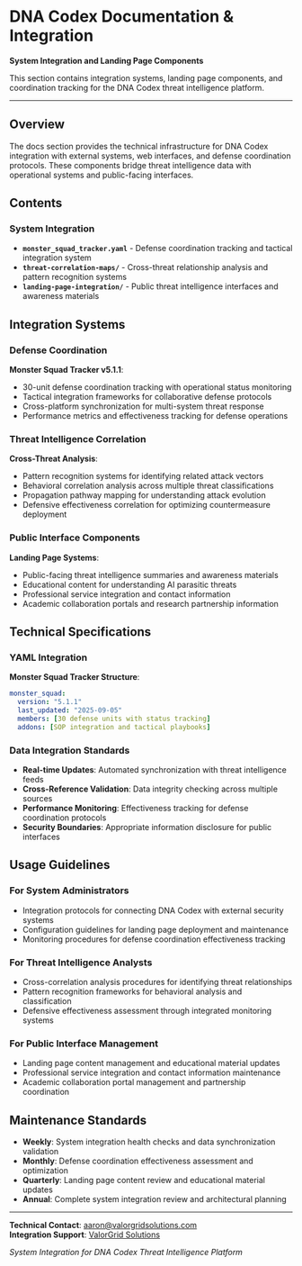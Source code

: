 # DNA Codex Documentation & Integration

**System Integration and Landing Page Components**

This section contains integration systems, landing page components, and coordination tracking for the DNA Codex threat intelligence platform.

---

## Overview

The docs section provides the technical infrastructure for DNA Codex integration with external systems, web interfaces, and defense coordination protocols. These components bridge threat intelligence data with operational systems and public-facing interfaces.

## Contents

### System Integration
- **`monster_squad_tracker.yaml`** - Defense coordination tracking and tactical integration system
- **`threat-correlation-maps/`** - Cross-threat relationship analysis and pattern recognition systems
- **`landing-page-integration/`** - Public threat intelligence interfaces and awareness materials

## Integration Systems

### Defense Coordination

**Monster Squad Tracker v5.1.1**:
- 30-unit defense coordination tracking with operational status monitoring
- Tactical integration frameworks for collaborative defense protocols
- Cross-platform synchronization for multi-system threat response
- Performance metrics and effectiveness tracking for defense operations

### Threat Intelligence Correlation

**Cross-Threat Analysis**:
- Pattern recognition systems for identifying related attack vectors
- Behavioral correlation analysis across multiple threat classifications
- Propagation pathway mapping for understanding attack evolution
- Defensive effectiveness correlation for optimizing countermeasure deployment

### Public Interface Components

**Landing Page Systems**:
- Public-facing threat intelligence summaries and awareness materials
- Educational content for understanding AI parasitic threats
- Professional service integration and contact information
- Academic collaboration portals and research partnership information

## Technical Specifications

### YAML Integration

**Monster Squad Tracker Structure**:
```yaml
monster_squad:
  version: "5.1.1"
  last_updated: "2025-09-05"
  members: [30 defense units with status tracking]
  addons: [SOP integration and tactical playbooks]
```

### Data Integration Standards
- **Real-time Updates**: Automated synchronization with threat intelligence feeds
- **Cross-Reference Validation**: Data integrity checking across multiple sources
- **Performance Monitoring**: Effectiveness tracking for defense coordination protocols
- **Security Boundaries**: Appropriate information disclosure for public interfaces

## Usage Guidelines

### For System Administrators
- Integration protocols for connecting DNA Codex with external security systems
- Configuration guidelines for landing page deployment and maintenance
- Monitoring procedures for defense coordination effectiveness tracking

### For Threat Intelligence Analysts
- Cross-correlation analysis procedures for identifying threat relationships
- Pattern recognition frameworks for behavioral analysis and classification
- Defensive effectiveness assessment through integrated monitoring systems

### For Public Interface Management
- Landing page content management and educational material updates
- Professional service integration and contact information maintenance
- Academic collaboration portal management and partnership coordination

## Maintenance Standards

- **Weekly**: System integration health checks and data synchronization validation
- **Monthly**: Defense coordination effectiveness assessment and optimization
- **Quarterly**: Landing page content review and educational material updates
- **Annual**: Complete system integration review and architectural planning

---

**Technical Contact**: aaron@valorgridsolutions.com  
**Integration Support**: [ValorGrid Solutions](https://valorgridsolutions.com)

*System Integration for DNA Codex Threat Intelligence Platform*